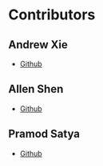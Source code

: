 # Contributors

## **Andrew Xie**

* [Github](https://github.com/Archy-X)

## **Allen Shen**

* [Github](https://github.com/allenshen13)

## **Pramod Satya**

* [Github](https://github.com/pramodsatya)

